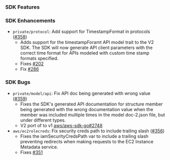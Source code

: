 ### SDK Features

### SDK Enhancements
* `private/protocol`: Add support for TimestampFormat in protocols ([#358](https://github.com/aws/aws-sdk-go-v2/pull/358))
    * Adds support for the timestampForamt API model trait to the V2 SDK. The SDK will now generate API client parameters with the correct time format for APIs modeled with custom time stamp formats specified.
    * Fixes [#202](https://github.com/aws/aws-sdk-go-v2/issues/202)
    * Fix [#286](https://github.com/aws/aws-sdk-go-v2/issues/286)

### SDK Bugs
* `private/model/api`: Fix API doc being generated with wrong value ([#359](https://github.com/aws/aws-sdk-go-v2/pull/359))
  * Fixes the SDK's generated API documentation for structure member being generated with the wrong documentation value when the member was included multiple times in the model doc-2.json file, but under different types.
  * V2 port of to v1 [aws/aws-sdk-go#2748](https://github.com/aws/aws-sdk-go/issues/2748)
* `aws/ec2rolecreds`: Fix security creds path to include trailing slash ([#356](https://github.com/aws/aws-sdk-go-v2/pull/356))
  * Fixes the iamSecurityCredsPath var to include a trailing slash preventing redirects when making requests to the EC2 Instance Metadata service.
  * Fixes [#351](https://github.com/aws/aws-sdk-go-v2/issues/351)



